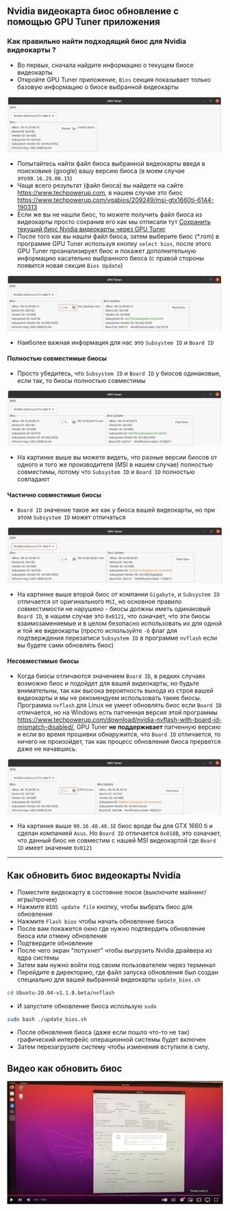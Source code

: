 
## Nvidia видеокарта биос обновление с помощью GPU Tuner приложения

### Как правильно найти подходящий биос для Nvidia видеокарты ?

- Во первых, сначала найдите информацию о текущем биосе видеокарты
- Откройте GPU Tuner приложение, `Bios` секция показывает только базовую информацию о биосе выбранной видеокарты

<img src="../images/Nvidia-GPU-BIOS-01.png">

- Попытайтесь найти файл биоса выбранной видеокарты введя в поисковике (google) вашу версию биоса (в моем случае это`90.16.29.00.15`)
- Чаще всего результат (файл биоса) вы найдете на сайте https://www.techpowerup.com, в нашем случае это биос https://www.techpowerup.com/vgabios/209249/msi-gtx1660ti-6144-190313
- Если же вы не нашли биос, то можете получить файл биоса из видеокарты просто сохранив его как мы отписали тут [Сохранить текущий биос Nvidia видеокарты через GPU Tuner](./ru/How-to-save-nvidia-gpu-bios.md)
- После того как вы нашли файл биоса, затем выберите биос (*.rom) в программе GPU Tuner используя кнопку `select bios`, после этого GPU Tuner проанализирует биос и покажет дополнительную информацию касательно выбранного биоса (с правой стороны появится новая секция `Bios Update`)

<img src="../images/Nvidia-GPU-BIOS-02.png">

- Наиболее важная информация для нас это `Subsystem ID` и `Board ID`

#### Полностью совместимые биосы

- Просто убедитесь, что `Subsystem ID` и `Board ID` у биосов одинаковые, если так, то биосы полностью совместимы

<img src="../images/Nvidia-GPU-BIOS-03.png">

- На картинке выше вы можете видеть, что разные версии биосов от одного и того же производителя (MSI в нашем случае) полностью совместимы, потому что `Subsystem ID` и `Board ID` полностью совпадают

#### Частично совместимые биосы

- `Board ID` значение такое же как у биоса вашей видеокарты, но при этом `Subsystem ID` может отличаться

<img src="../images/Nvidia-GPU-BIOS-04.png">

- На картинке выше второй биос от компании `Gigabyte`, и `Subsystem ID` отличается от оригинального `MSI`, но основное правило совместимости не нарушено - биосы должны иметь одинаковый `Board ID`, в нашем случае это `0x0121`, что означает, что эти биосы взаимозаменяемые и в целом безопасно использовать их для одной и той же видеокарты (просто используйте `-6` флаг для подтверждения перезаписи `Subsystem ID` в программе `nvflash` если вы будете сами обновлять биос)

#### Несовместимые биосы

- Когда биосы отличаются значением `Board ID`, в редких случаях возможно биос и подойдет для вашей видеокарты, но будьте внимательны, так как высока вероятность выхода из строя вашей видеокарты и мы не рекомендуем использовать такие биосы. Программа `nvflash` для Linux не умеет обновлять биос если `Board ID` отличается, но на Windows есть патченная версия этой программы https://www.techpowerup.com/download/nvidia-nvflash-with-board-id-mismatch-disabled/, GPU Tuner **не поддерживает** патченную версию и если во время прошивки обнаружится, что `Board ID` отличается, то ничего не произойдет, так как процесс обновления биоса прервется даже не начавшись.

<img src="../images/Nvidia-GPU-BIOS-05.png">

- На картинке выше `90.16.48.40.1E` биос вроде бы для GTX 1660 ti и сделан компанией `Asus`. Но `Board ID` отличается `0x018B`, это означает, что данный биос не совместим с нашей MSI видеокартой где `Board ID` имеет значение `0x0121`

----

## Как обновить биос видеокарты Nvidia

- Поместите видеокарту в состояние покоя (выключите майнинг/игры/прочее)
- Нажмите `BIOS update file` кнопку, чтобы выбрать биос для обновления
- Нажмите `Flash bios` чтобы начать обновление биоса
- После вам покажется окно где нужно подтвердить обновление биоса или отмену обновления
- Подтвердите обновление
- После чего экран "потухнет" чтобы выгрузить Nvidia драйвера из ядра системы
- Затем вам нужно войти под своим пользователем через терминал
- Перейдите в директорию, где файл запуска обновления был создан специально для вашей выбранной видеокарты `update_bios.sh`

```bash
cd Ubuntu-20.04-v1.1.0.beta/nvflash
```

- И запустите обновление биоса использую `sudo`

```bash
sudo bash ./update_bios.sh
```

- После обновления биоса (даже если пошло что-то не так) графический интерфейс операционной системы будет включен 
- Затем перезагрузите систему чтобы изменения вступили в силу. 

## Видео как обновить биос

[<img src="../images/youtube-03.png">](https://youtu.be/LAszOP61690)
